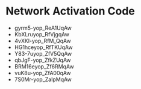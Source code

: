 # Network Activation Code
* gyrm5-yop_ReA1UqAw
* KbXLruyop_RfVjgqAw
* 4vXKl-yop_RfM_QqAw
* HG1hceyop_RfTKUqAw
* Y83-7uyop_ZfV5QqAw
* qbJgF-yop_ZfkZUqAw
* BRM16eyop_Zf6RMqAw
* vuK8u-yop_ZfA00qAw
* 7S0Mr-yop_ZaIpMqAw